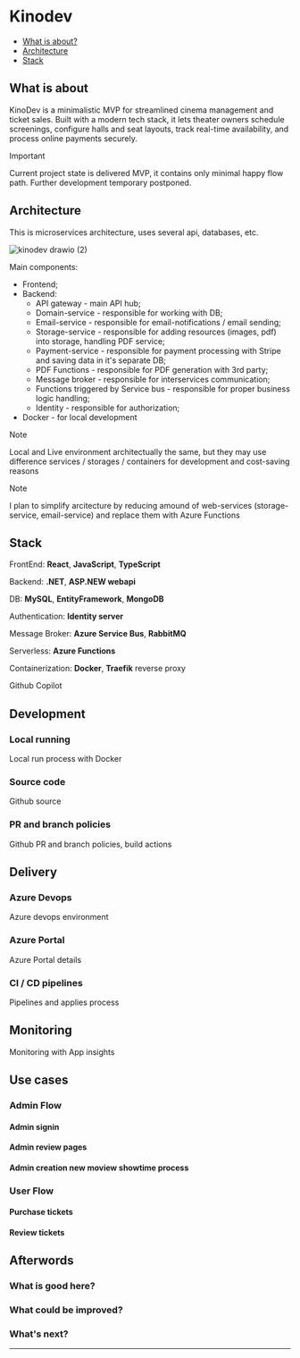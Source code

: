 # Kinodev

- [What is about?](#what-is-about)
- [Architecture](#architecture)
- [Stack](#stack)

## What is about

KinoDev is a minimalistic MVP for streamlined cinema management and ticket sales. Built with a modern tech stack, it lets theater owners schedule screenings, configure halls and seat layouts, track real-time availability, and process online payments securely.

> [!IMPORTANT]
> Current project state is delivered MVP, it contains only minimal happy flow path.
> Further development temporary postponed.

## Architecture

This is microservices architecture, uses several api, databases, etc.

![kinodev drawio (2)](https://github.com/user-attachments/assets/491d567d-1763-456a-995e-e63bc5d487aa)

Main components:
- Frontend;
- Backend:
  - API gateway - main API hub;
  - Domain-service - responsible for working with DB;
  - Email-service - responsible for email-notifications / email sending;
  - Storage-service - responsible for adding resources (images, pdf) into storage, handling PDF service;
  - Payment-service - responsible for payment processing with Stripe and saving data in it's separate DB;
  - PDF Functions - responsible for PDF generation with 3rd party;
  - Message broker - responsible for interservices communication;
  - Functions triggered by Service bus - responsible for proper business logic handling;
  - Identity - responsible for authorization;
- Docker - for local development

> [!NOTE]
> Local and Live environment architectually the same, but they may use difference services / storages / containers for development and cost-saving reasons

> [!NOTE]
> I plan to simplify arcitecture by reducing amound of web-services (storage-service, email-service) and replace them with Azure Functions

## Stack

FrontEnd: **React**, **JavaScript**, **TypeScript**

Backend: **.NET**, **ASP.NEW webapi**

DB: **MySQL**, **EntityFramework**, **MongoDB**

Authentication: **Identity server** 

Message Broker: **Azure Service Bus**, **RabbitMQ**

Serverless: **Azure Functions**

Containerization: **Docker**, **Traefik** reverse proxy

Github Copilot

## Development

### Local running

Local run process with Docker

### Source code

Github source

### PR and branch policies

Github PR and branch policies, build actions

## Delivery

### Azure Devops

Azure devops environment

### Azure Portal

Azure Portal details

### CI / CD pipelines

Pipelines and applies process

## Monitoring

Monitoring with App insights

## Use cases

### Admin Flow

#### Admin signin

#### Admin review pages

#### Admin creation new moview showtime process

### User Flow

#### Purchase tickets

#### Review tickets

## Afterwords

### What is good here?

### What could be improved?

### What's next?
---
